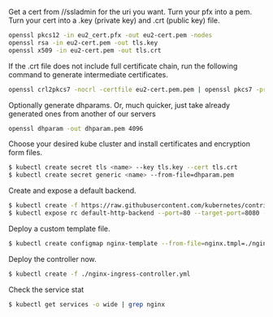 Get a cert from //ssladmin for the uri you want.
Turn your pfx into a pem. Turn your cert into a .key (private key) and .crt (public key) file.

```bash
openssl pkcs12 -in eu2_cert.pfx -out eu2-cert.pem -nodes
openssl rsa -in eu2-cert.pem -out tls.key
openssl x509 -in eu2-cert.pem -out tls.crt
```

If the .crt file does not include full certificate chain, run the following command to generate intermediate certificates.
```bash
openssl crl2pkcs7 -nocrl -certfile eu2-cert.pem.pem | openssl pkcs7 -print_certs -out tls.crt
```

Optionally generate dhparams. Or, much quicker, just take already generated ones from another of our servers
```bash
openssl dhparam -out dhparam.pem 4096
```

Choose your desired kube cluster and install certificates and encryption form files.

```bash
$ kubectl create secret tls <name> --key tls.key --cert tls.crt
$ kubectl create secret generic <name> --from-file=dhparam.pem
```

Create and expose a default backend.
```bash
$ kubectl create -f https://raw.githubusercontent.com/kubernetes/contrib/master/ingress/controllers/nginx/examples/default-backend.yaml
$ kubectl expose rc default-http-backend --port=80 --target-port=8080 --name=default-http-backend
```

Deploy a custom template file.
```bash
$ kubectl create configmap nginx-template --from-file=nginx.tmpl=./nginx.tmpl
```

Deploy the controller now.
```bash
$ kubectl create -f ./nginx-ingress-controller.yml
```

Check the service stat
```bash
$ kubectl get services -o wide | grep nginx
```
